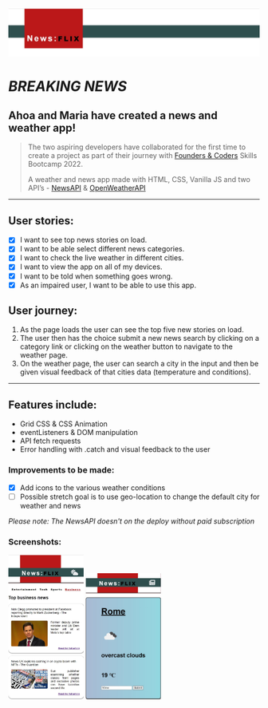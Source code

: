 ![project logo banner](https://github.com/ahoat/HTTP-Project/blob/main/newsflix%20logo.JPG)
# *BREAKING NEWS*

##  Ahoa and Maria have created a news and weather app!

>The two aspiring developers have collaborated for the first time to create a project as part of their journey with 
 [Founders & Coders](https://learn.foundersandcoders.com/course/syllabus/pre-apprenticeship/http/project/) Skills Bootcamp 2022.
>
> A weather and news app made with HTML, CSS, Vanilla JS and two API’s - [NewsAPI](https://newsapi.org/) & [OpenWeatherAPI](https://openweathermap.org/)

---

## User stories:
- [x] I want to see top news stories on load.
- [x] I want to be able select different news categories.
- [x] I want to check the live weather in different cities.
- [x] I want to view the app on all of my devices.
- [x] I want to be told when something goes wrong.
- [x] As an impaired user, I want to be able to use this app.

## User journey:
1.	As the page loads the user can see the top five new stories on load.
2.	The user then has the choice submit a new news search by clicking on a category link or clicking on the weather button to navigate to the weather page.
3.	On the weather page, the user can search a city in the input and then be given visual feedback of that cities data (temperature and conditions).

---

## Features include:
-	Grid CSS & CSS Animation 
-	eventListeners & DOM manipulation
-	API fetch requests
-	Error handling with .catch and visual feedback to the user

### Improvements to be made:
- [x] Add icons to the various weather conditions
- [ ] Possible stretch goal is to use geo-location to change the default city for weather and news

*Please note: The NewsAPI doesn't on the deploy without paid subscription* 

### Screenshots:

<img src="https://github.com/ahoat/HTTP-Project/blob/main/NewsFlix-News%20Screenshot.JPG" width="30%" />           <img src="https://github.com/ahoat/HTTP-Project/blob/main/NewsFlix-Weather%20Screenshot.JPG" width="30%" />
